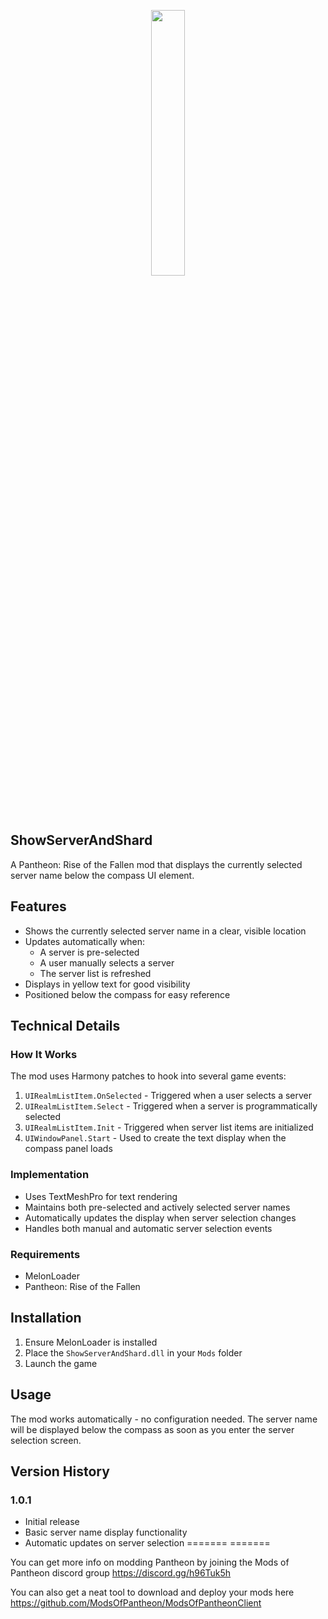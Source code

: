 <p align="center" width="100%">
    <img width="33%" src="https://github.com/user-attachments/assets/f147c80b-3d95-45ea-9315-2734b7d23813"> 
</p>

## ShowServerAndShard

A Pantheon: Rise of the Fallen mod that displays the currently selected server name below the compass UI element.

## Features

- Shows the currently selected server name in a clear, visible location
- Updates automatically when:
  - A server is pre-selected
  - A user manually selects a server
  - The server list is refreshed
- Displays in yellow text for good visibility
- Positioned below the compass for easy reference

## Technical Details

### How It Works

The mod uses Harmony patches to hook into several game events:

1. `UIRealmListItem.OnSelected` - Triggered when a user selects a server
2. `UIRealmListItem.Select` - Triggered when a server is programmatically selected
3. `UIRealmListItem.Init` - Triggered when server list items are initialized
4. `UIWindowPanel.Start` - Used to create the text display when the compass panel loads

### Implementation

- Uses TextMeshPro for text rendering
- Maintains both pre-selected and actively selected server names
- Automatically updates the display when server selection changes
- Handles both manual and automatic server selection events

### Requirements

- MelonLoader
- Pantheon: Rise of the Fallen

## Installation

1. Ensure MelonLoader is installed
2. Place the `ShowServerAndShard.dll` in your `Mods` folder
3. Launch the game

## Usage

The mod works automatically - no configuration needed. The server name will be displayed below the compass as soon as you enter the server selection screen.

## Version History

### 1.0.1
- Initial release
- Basic server name display functionality
- Automatic updates on server selection
=======
=======

You can get more info on modding Pantheon by joining the Mods of Pantheon discord group https://discord.gg/h96Tuk5h

You can also get a neat tool to download and deploy your mods here https://github.com/ModsOfPantheon/ModsOfPantheonClient

